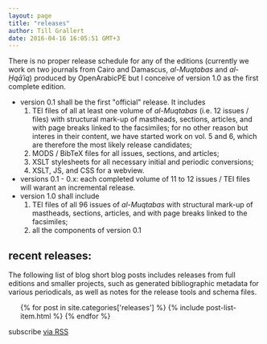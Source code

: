 ```yaml
---
layout: page
title: "releases"
author: Till Grallert
date: 2016-04-16 16:05:51 GMT+3
---
```


There is no proper release schedule for any of the editions (currently we work on two journals from Cairo and Damascus, *al-Muqtabas* and *al-Ḥqāʾiq*) produced by OpenArabicPE but I conceive of version 1.0 as the first complete edition. 

- version 0.1 shall be the first "official" release. It includes
    1. TEI files of all at least one volume of *al-Muqtabas* (i.e. 12 issues / files) with structural mark-up of mastheads, sections, articles, and with page breaks linked to the facsimiles; for no other reason but interes in their content, we have started work on vol. 5 and 6, which are therefore the most likely release candidates;
    2. MODS / BibTeX files for all issues, sections, and articles;
    3. XSLT stylesheets for all necessary initial and periodic conversions;
    4. XSLT, JS, and CSS for a webview.
- versions 0.1 - 0.x: each completed volume of 11 to 12 issues / TEI files will warant an incremental release.
- version 1.0 shall include
    1. TEI files of all 96 issues of *al-Muqtabas* with structural mark-up of mastheads, sections, articles, and with page breaks linked to the facsimiles;
    2. all the components of version 0.1

## recent releases:

The following list of blog short blog posts includes releases from full editions and smaller projects, such as generated bibliographic metadata for various periodicals, as well as notes for the release tools and schema files. 

<ul class="post-list">
  {% for post in site.categories['releases'] %}
    {% include post-list-item.html %}
  {% endfor %}
</ul>

<p class="rss-subscribe">subscribe <a href="{{ "/feed.xml" | prepend: site.baseurl }}">via RSS</a></p>
